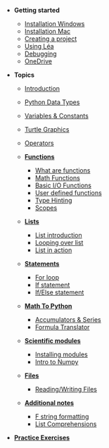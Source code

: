 * **Getting started**
  * [Installation Windows](Getting_started/01_1_python_installation_win.md)
  * [Installation Mac](Getting_started/01_2_python_installation_mac.md)
  * [Creating a project](Getting_started/03_create_new_project.md)
  * [Using Léa](Getting_started/04_lea.md)
  * [Debugging](Getting_started/06_debugging.md)
  * [OneDrive](Getting_started/07_one_drive.md)

* **Topics**
  * [Introduction](Notes/list_introduction.md)
  * [Python Data Types](Notes/list_Python_Data_Types.md)
  * [Variables & Constants](Notes/08_variables.md) 
  * [Turtle Graphics](Notes/list_turtle_graphics.md) 
  * [Operators](Notes/list_operator.md)

    
  * **[Functions](Notes/16_functions.md)**
    * [What are functions](https://john-abbott-college.github.io/SN1-Notes/Notes/16_1_functions_cartoon.pdf)
    * [Math Functions](Notes/17_functions_math_module.md)
    * [Basic I/O Functions](Notes/18_functions_print_input.md)
    * [User defined functions](Notes/19_user_defined_functions.md)
    * [Type Hinting](Notes/20_functions_type_hint.md)
    * [Scopes](Notes/21_functions_and_scopes.md)
  * **[Lists](Notes/28_lists.md)**
    * [List introduction](Notes/28_1_lists.md)
    * [Looping over list](Notes/28_2_lists.md)
    * [List in action](Notes/28_3_lists.md)
  * **[Statements](Notes/23_statements.md)**
    * [For loop](Notes/23_1_for_loop)
    * [If statement](Notes/26_conditions_if.md)
    * [If/Else statement](/Notes/27_conditions_if_else.md)
  * **[Math To Python](Notes/31_math_to_python.md)**
    * [Accumulators & Series](Notes/31_accumulator_pattern.md)
    * [Formula Translator](Notes/32_from_math_to_python.md)
  * **[Scientific modules](Notes/33_scientific_modules.md)**
    * [Installing modules](Notes/33_1_matplotlib_and_numpy.md)
    * [Intro to Numpy](Notes/33_2_numpy.md)
  * **[Files](Notes/35_files.md)**
    * [Reading/Writing Files](Notes/35_reading_files.md)
  * **[Additional notes](Notes/06_additional_notes.md)**
    * [F string formatting](Notes/06_2_f_strings.md)
    * [List Comprehensions](Notes/23_3_for_loop_list_comprehension.md)

* **[Practice Exercises](Practice_questions/list_practice_by_topic.md)**
